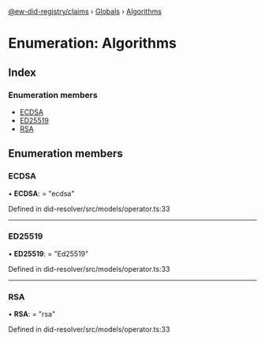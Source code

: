[@ew-did-registry/claims](../README.md) › [Globals](../globals.md) › [Algorithms](algorithms.md)

# Enumeration: Algorithms

## Index

### Enumeration members

* [ECDSA](algorithms.md#ecdsa)
* [ED25519](algorithms.md#ed25519)
* [RSA](algorithms.md#rsa)

## Enumeration members

###  ECDSA

• **ECDSA**: = "ecdsa"

Defined in did-resolver/src/models/operator.ts:33

___

###  ED25519

• **ED25519**: = "Ed25519"

Defined in did-resolver/src/models/operator.ts:33

___

###  RSA

• **RSA**: = "rsa"

Defined in did-resolver/src/models/operator.ts:33
